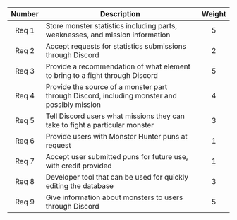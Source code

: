 |Number|Description|Weight|
|:---:|---|:---:|
|Req 1|Store monster statistics including parts, weaknesses, and mission information|5|
|Req 2|Accept requests for statistics submissions through Discord|2|
|Req 3|Provide a recommendation of what element to bring to a fight through Discord|5|
|Req 4|Provide the source of a monster part through Discord, including monster and possibly mission|4|
|Req 5|Tell Discord users what missions they can take to fight a particular monster|3|
|Req 6|Provide users with Monster Hunter puns at request|1|
|Req 7|Accept user submitted puns for future use, with credit provided|1|
|Req 8|Developer tool that can be used for quickly editing the database|3|
|Req 9|Give information about monsters to users through Discord|5|